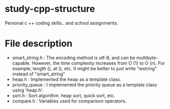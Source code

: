 # study-cpp-structure
Personal c ++ coding skills.. and school assignments.

# File description
- smart_string.h : The encoding method is utf-8, and can be multibyte-capable. However, the time complexity increases from O (1) to O (n). For example, length (), at (), etc. It might be better to just write "wstring" instead of "smart_string"
- heap.h : Implemented the heap as a template class.
- priority_queue : I implemented the priority queue as a template class using 'heap.h'.
- sort.h : Sort algorithm. heap sort, quick sort, etc.
- compare.h : Variables used for comparison operators.
